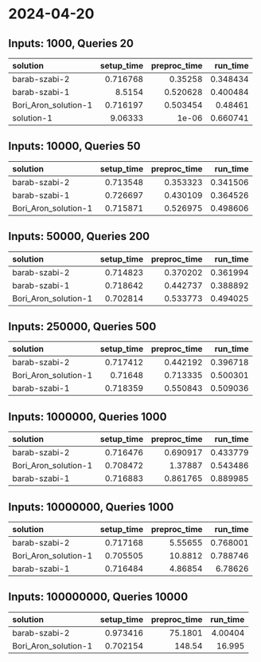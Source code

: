 # 2024-04-20

## Inputs: 1000, Queries 20

| solution             |   setup_time |   preproc_time |   run_time |
|:---------------------|-------------:|---------------:|-----------:|
| barab-szabi-2        |     0.716768 |       0.35258  |   0.348434 |
| barab-szabi-1        |     8.5154   |       0.520628 |   0.400484 |
| Bori_Aron_solution-1 |     0.716197 |       0.503454 |   0.48461  |
| solution-1           |     9.06333  |       1e-06    |   0.660741 |

## Inputs: 10000, Queries 50

| solution             |   setup_time |   preproc_time |   run_time |
|:---------------------|-------------:|---------------:|-----------:|
| barab-szabi-2        |     0.713548 |       0.353323 |   0.341506 |
| barab-szabi-1        |     0.726697 |       0.430109 |   0.364526 |
| Bori_Aron_solution-1 |     0.715871 |       0.526975 |   0.498606 |

## Inputs: 50000, Queries 200

| solution             |   setup_time |   preproc_time |   run_time |
|:---------------------|-------------:|---------------:|-----------:|
| barab-szabi-2        |     0.714823 |       0.370202 |   0.361994 |
| barab-szabi-1        |     0.718642 |       0.442737 |   0.388892 |
| Bori_Aron_solution-1 |     0.702814 |       0.533773 |   0.494025 |

## Inputs: 250000, Queries 500

| solution             |   setup_time |   preproc_time |   run_time |
|:---------------------|-------------:|---------------:|-----------:|
| barab-szabi-2        |     0.717412 |       0.442192 |   0.396718 |
| Bori_Aron_solution-1 |     0.71648  |       0.713335 |   0.500301 |
| barab-szabi-1        |     0.718359 |       0.550843 |   0.509036 |

## Inputs: 1000000, Queries 1000

| solution             |   setup_time |   preproc_time |   run_time |
|:---------------------|-------------:|---------------:|-----------:|
| barab-szabi-2        |     0.716476 |       0.690917 |   0.433779 |
| Bori_Aron_solution-1 |     0.708472 |       1.37887  |   0.543486 |
| barab-szabi-1        |     0.716883 |       0.861765 |   0.889985 |

## Inputs: 10000000, Queries 1000

| solution             |   setup_time |   preproc_time |   run_time |
|:---------------------|-------------:|---------------:|-----------:|
| barab-szabi-2        |     0.717168 |        5.55655 |   0.768001 |
| Bori_Aron_solution-1 |     0.705505 |       10.8812  |   0.788746 |
| barab-szabi-1        |     0.716484 |        4.86854 |   6.78626  |

## Inputs: 100000000, Queries 10000

| solution             |   setup_time |   preproc_time |   run_time |
|:---------------------|-------------:|---------------:|-----------:|
| barab-szabi-2        |     0.973416 |        75.1801 |    4.00404 |
| Bori_Aron_solution-1 |     0.702154 |       148.54   |   16.995   |
